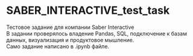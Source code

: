 # SABER_INTERACTIVE_test_task
Тестовое задание для компании Saber Interactive\
В задании проверялось владение Pandas, SQL, подключение к базам данных, визуализация и продуктовое мышление.\
Само задание написано в .ipynb файле.

